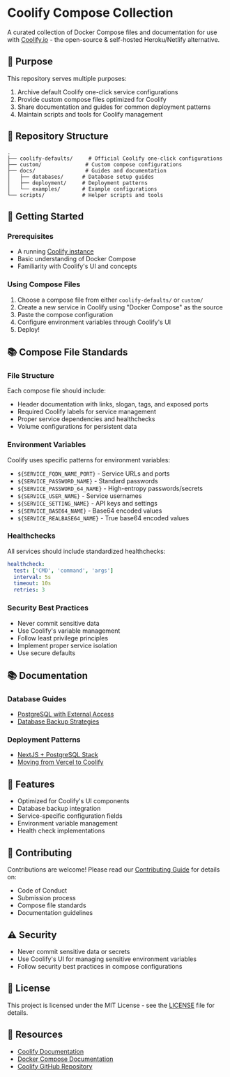 # Coolify Compose Collection

A curated collection of Docker Compose files and documentation for use with [Coolify.io](https://coolify.io) - the open-source & self-hosted Heroku/Netlify alternative.

## 🎯 Purpose

This repository serves multiple purposes:

1. Archive default Coolify one-click service configurations
2. Provide custom compose files optimized for Coolify
3. Share documentation and guides for common deployment patterns
4. Maintain scripts and tools for Coolify management

## 📁 Repository Structure

```
.
├── coolify-defaults/     # Official Coolify one-click configurations
├── custom/              # Custom compose configurations
├── docs/                # Guides and documentation
│   ├── databases/      # Database setup guides
│   ├── deployment/     # Deployment patterns
│   └── examples/       # Example configurations
└── scripts/            # Helper scripts and tools
```

## 🚀 Getting Started

### Prerequisites

- A running [Coolify instance](https://coolify.io/docs/installation)
- Basic understanding of Docker Compose
- Familiarity with Coolify's UI and concepts

### Using Compose Files

1. Choose a compose file from either `coolify-defaults/` or `custom/`
2. Create a new service in Coolify using "Docker Compose" as the source
3. Paste the compose configuration
4. Configure environment variables through Coolify's UI
5. Deploy!

## 📚 Compose File Standards

### File Structure

Each compose file should include:

- Header documentation with links, slogan, tags, and exposed ports
- Required Coolify labels for service management
- Proper service dependencies and healthchecks
- Volume configurations for persistent data

### Environment Variables

Coolify uses specific patterns for environment variables:

- `${SERVICE_FQDN_NAME_PORT}` - Service URLs and ports
- `${SERVICE_PASSWORD_NAME}` - Standard passwords
- `${SERVICE_PASSWORD_64_NAME}` - High-entropy passwords/secrets
- `${SERVICE_USER_NAME}` - Service usernames
- `${SERVICE_SETTING_NAME}` - API keys and settings
- `${SERVICE_BASE64_NAME}` - Base64 encoded values
- `${SERVICE_REALBASE64_NAME}` - True base64 encoded values

### Healthchecks

All services should include standardized healthchecks:

```yaml
healthcheck:
  test: ['CMD', 'command', 'args']
  interval: 5s
  timeout: 10s
  retries: 3
```

### Security Best Practices

- Never commit sensitive data
- Use Coolify's variable management
- Follow least privilege principles
- Implement proper service isolation
- Use secure defaults

## 📚 Documentation

### Database Guides

- [PostgreSQL with External Access](docs/databases/postgresql-external.md)
- [Database Backup Strategies](docs/databases/backup-strategies.md)

### Deployment Patterns

- [NextJS + PostgreSQL Stack](docs/deployment/nextjs-postgres.md)
- [Moving from Vercel to Coolify](docs/deployment/vercel-migration.md)

## 🔧 Features

- Optimized for Coolify's UI components
- Database backup integration
- Service-specific configuration fields
- Environment variable management
- Health check implementations

## 🤝 Contributing

Contributions are welcome! Please read our [Contributing Guide](CONTRIBUTING.md) for details on:

- Code of Conduct
- Submission process
- Compose file standards
- Documentation guidelines

## ⚠️ Security

- Never commit sensitive data or secrets
- Use Coolify's UI for managing sensitive environment variables
- Follow security best practices in compose configurations

## 📝 License

This project is licensed under the MIT License - see the [LICENSE](LICENSE) file for details.

## 🔗 Resources

- [Coolify Documentation](https://coolify.io/docs)
- [Docker Compose Documentation](https://docs.docker.com/compose/)
- [Coolify GitHub Repository](https://github.com/coollabsio/coolify)
